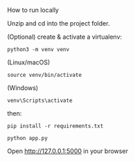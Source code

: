 How to run locally

Unzip and cd into the project folder.

(Optional) create & activate a virtualenv:

    python3 -m venv venv

(Linux/macOS)

    source venv/bin/activate 
(Windows)

    venv\Scripts\activate 
then:

    pip install -r requirements.txt

    python app.py

Open http://127.0.0.1:5000 in your browser
